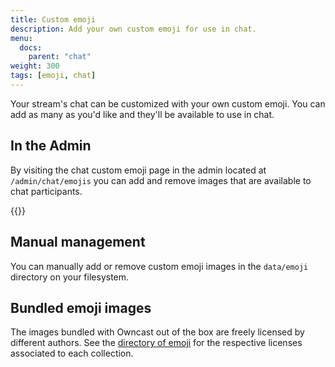 ```yaml
---
title: Custom emoji
description: Add your own custom emoji for use in chat.
menu:
  docs:
    parent: "chat"
weight: 300
tags: [emoji, chat]
---
```


Your stream's chat can be customized with your own custom emoji. You can add as many as you'd like and they'll be available to use in chat.

## In the Admin

By visiting the chat custom emoji page in the admin located at `/admin/chat/emojis` you can add and remove images that are available to chat participants.

{{<versionsupport feature="Emoji management" version="0.1.0">}}

## Manual management

You can manually add or remove custom emoji images in the `data/emoji` directory on your filesystem.

## Bundled emoji images

The images bundled with Owncast out of the box are freely licensed by different authors. See the [directory of emoji](https://github.com/owncast/owncast/static/img/emoji) for the respective licenses associated to each collection.
